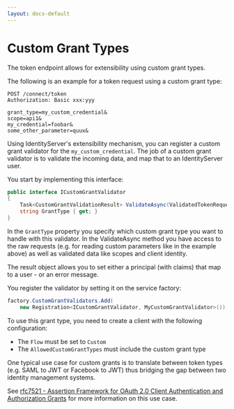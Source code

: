 ```yaml
---
layout: docs-default
---
```


# Custom Grant Types

The token endpoint allows for extensibility using custom grant types.

The following is an example for a token request using a custom grant type:

```
POST /connect/token
Authorization: Basic xxx:yyy

grant_type=my_custom_credential&
scope=api1&
my_credential=foobar&
some_other_parameter=quux&
```

Using IdentityServer's extensibility mechanism, you can register a custom grant validator for the `my_custom_credential`.
The job of a custom grant validator is to validate the incoming data, and map that to an IdentityServer user.

You start by implementing this interface:

```csharp
public interface ICustomGrantValidator
{
    Task<CustomGrantValidationResult> ValidateAsync(ValidatedTokenRequest request);
    string GrantType { get; }
}
```

In the `GrantType` property you specify which custom grant type you want to handle with this validator. 
In the ValidateAsync method you have access to the raw requests (e.g. for reading custom parameters like in the example
above) as well as validated data like scopes and client identity.

The result object allows you to set either a principal (with claims) that map to a user - or an error message.

You register the validator by setting it on the service factory:

```csharp
factory.CustomGrantValidators.Add( 
    new Registration<ICustomGrantValidator, MyCustomGrantValidator>());
```

To use this grant type, you need to create a client with the following configuration:
* The `Flow` must be set to `Custom`
* The `AllowedCustomGrantTypes` must include the custom grant type

One typical use case for custom grants is to translate between token types (e.g. SAML to JWT or Facebook to JWT) thus
bridging the gap between two identity management systems.

See [rfc7521 - Assertion Framework for OAuth 2.0 Client Authentication and Authorization Grants](https://tools.ietf.org/html/rfc7521) 
for more information on this use case.
